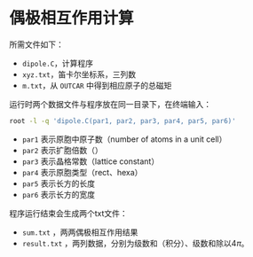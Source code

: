 # 偶极相互作用计算

所需文件如下：
- `dipole.C`，计算程序
- `xyz.txt`，笛卡尔坐标系，三列数
- `m.txt`，从 `OUTCAR` 中得到相应原子的总磁矩

运行时两个数据文件与程序放在同一目录下，在终端输入：
```bash
root -l -q 'dipole.C(par1, par2, par3, par4, par5, par6)'
```
- `par1` 表示原胞中原子数（number of atoms in a unit cell）
- `par2` 表示扩胞倍数（）
- `par3` 表示晶格常数（lattice constant）
- `par4` 表示原胞类型（rect、hexa）
- `par5` 表示长方的长度
- `par6` 表示长方的宽度

程序运行结束会生成两个txt文件：
- `sum.txt` ，两两偶极相互作用结果
- `result.txt` ，两列数据，分别为级数和（积分）、级数和除以4$\pi$。
